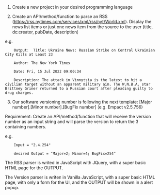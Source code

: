 1. Create a new project in your desired programming language

 

2. Create an API/method/function to parse an RSS (https://rss.nytimes.com/services/xml/rss/nyt/World.xml). Display the news list items or just one news item from the source to the user (title, dc:creator, pubDate, description)

e.g.    
        
        Output:  Title: Ukraine News: Russian Strike on Central Ukrainian City Kills at Least 23

        Author: The New York Times

        Date: Fri, 15 Jul 2022 09:00:34

        Description: The attack in Vinnytsia is the latest to hit a civilian target without an apparent military aim. The W.N.B.A. star Brittney Griner returned to a Russian court after pleading guilty to drug charges.

   

3. Our software versioning number is following the next template: [Major number].[Minor number].[BugFix number] (e.g. Empact v2.5.756)

Requirement: Create an API/method/function that will receive the version number as an input string and will parse the version to return the 3 containing numbers.

e.g.    
        
        Input = "2.4.254"

        desired Output = “Major=2; Minor=4; BugFix=254”



The RSS parser is writed in JavaScript with JQuery, with a super basic HTML page for the OUTPUT.

The Version parser is writen in Vanilla JavaScript, with a super basic HTML page, with only a form for the UI, and the OUTPUT will be shown in a alert popup.